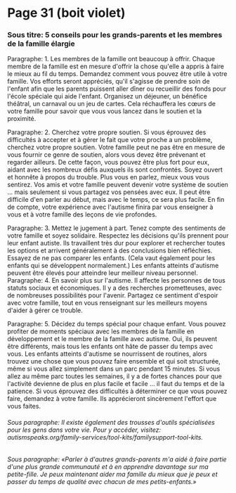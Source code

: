 # Page 31 (boit violet)
### Sous titre: 5 conseils pour les grands-parents et les membres de la famille élargie
Paragraphe: 1. Les membres de la famille ont beaucoup à offrir. Chaque membre de la famille est en mesure d'offrir la chose qu'elle a appris à faire le mieux au fil du temps. Demandez comment vous pouvez être utile à votre famille. Vos efforts seront appréciés, qu'il s'agisse de prendre soin de l'enfant afin que les parents puissent aller dîner ou recueillir des fonds pour l'école spéciale qui aide l'enfant. Organisez un déjeuner, un bénéfice théâtral, un carnaval ou un jeu de cartes. Cela réchauffera les cœurs de votre famille pour savoir que vous vous lancez dans le soutien et la proximité.

Paragraphe: 2. Cherchez votre propre soutien. Si vous éprouvez des difficultés à accepter et à gérer le fait que votre proche a un problème, cherchez votre propre soutien. Votre famille peut ne pas être en mesure de vous fournir ce genre de soutien, alors vous devez être prévenant et regarder ailleurs. De cette façon, vous pouvez être plus fort pour eux, aidant avec les nombreux défis auxquels ils sont confrontés. Soyez ouvert et honnête à propos du trouble. Plus vous en parlez, mieux vous vous sentirez. Vos amis et votre famille peuvent devenir votre système de soutien ... mais seulement si vous partagez vos pensées avec eux. Il peut être difficile d'en parler au début, mais avec le temps, ce sera plus facile. En fin de compte, votre expérience avec l'autisme finira par vous enseigner à vous et à votre famille des leçons de vie profondes.

Paragraphe: 3. Mettez le jugement à part. Tenez compte des sentiments de votre famille et soyez solidaire. Respectez les décisions qu'ils prennent pour leur enfant autiste. Ils travaillent très dur pour explorer et rechercher toutes les options et arrivent généralement à des conclusions bien réfléchies. Essayez de ne pas comparer les enfants. (Cela vaut également pour les enfants qui se développent normalement.) Les enfants atteints d'autisme peuvent être élevés pour atteindre leur meilleur niveau personnel. 
Paragraphe: 4. En savoir plus sur l'autisme. Il affecte les personnes de tous statuts sociaux et économiques. Il y a des recherches prometteuses, avec de nombreuses possibilités pour l'avenir. Partagez ce sentiment d'espoir avec votre famille, tout en vous renseignant sur les meilleurs moyens d'aider à gérer ce trouble.

Paragraphe: 5. Décidez du temps spécial pour chaque enfant. Vous pouvez profiter de moments spéciaux avec les membres de la famille en développement et le membre de la famille avec autisme. Oui, ils peuvent être différents, mais tous les enfants ont hâte de passer du temps avec vous. Les enfants atteints d'autisme se nourrissent de routines, alors trouvez une chose que vous pouvez faire ensemble et qui soit structurée, même si vous allez simplement dans un parc pendant 15 minutes. Si vous allez au même parc toutes les semaines, il y a de fortes chances pour que l'activité devienne de plus en plus facile et facile ... il faut du temps et de la patience. Si vous éprouvez des difficultés à déterminer ce que vous pouvez faire, demandez à votre famille. Ils apprécieront sincèrement l'effort que vous faites.
###### Sous paragraphe: Il existe également des trousses d'outils spécialisées pour les gens dans votre vie. Pour y accéder, visitez: autismspeaks.org/family-services/tool-kits/familysupport-tool-kits.
###### Sous paragraphe: «Parler à d'autres grands-parents m'a aidé à faire partie d'une plus grande communauté et à en apprendre davantage sur ma petite-fille. Je peux maintenant aider ma famille du mieux que je peux et passer du temps de qualité avec chacun de mes petits-enfants.»
